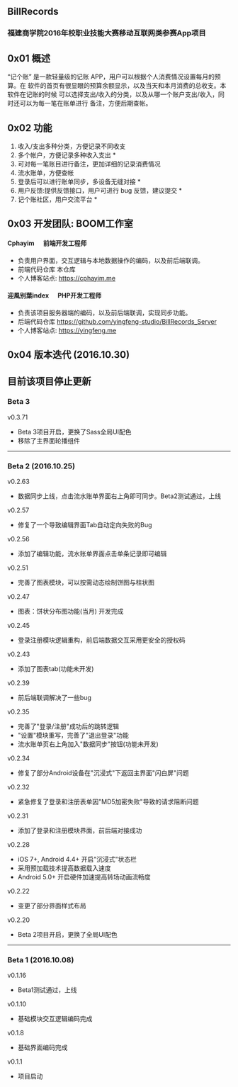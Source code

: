 ## BillRecords
### 福建商学院2016年校职业技能大赛移动互联网类参赛App项目

## 0x01 概述
 
 “记个账” 是一款轻量级的记账 APP，用户可以根据个人消费情况设置每月的预算。在 软件的首页有很显眼的预算余额显示，以及当天和本月消费的总收支。本软件在记账的时候 可以选择支出/收入的分类，以及从哪一个账户支出/收入，同时还可以为每一笔在账单进行 备注，方便后期查帐。
 
## 0x02 功能
 
 1. 收入/支出多种分类，方便记录不同收支 
 2. 多个帐户，方便记录多种收入支出 * 
 3. 可对每一笔账目进行备注，更加详细的记录消费情况 
 4. 流水账单，方便查帐 
 5. 登录后可以进行账单同步，多设备无缝对接 * 
 6. 用户反馈:提供反馈接口，用户可进行 bug 反馈，建议提交 * 
 7. 记个账社区，用户交流平台 *
 
## 0x03 开发团队: BOOM工作室

#### Cphayim &nbsp;&nbsp;&nbsp;&nbsp; 前端开发工程师 
* 负责用户界面，交互逻辑与本地数据操作的编码，以及前后端联调。
* 前端代码仓库 本仓库
* 个人博客站点: https://cphayim.me
 

#### 迎風别葉index &nbsp;&nbsp;&nbsp;&nbsp; PHP开发工程师 
* 负责该项目服务器端的编码，以及前后端联调，实现同步功能。
* 后端代码仓库 https://github.com/yingfeng-studio/BillRecords_Server
* 个人博客站点: https://yingfeng.me

## 0x04 版本迭代 (2016.10.30)

目前该项目停止更新
---
### Beta 3

v0.3.71
 * Beta 3项目开启，更换了Sass全局UI配色
 * 移除了主界面轮播组件
 
---

### Beta 2 (2016.10.25)

v0.2.63
 * 数据同步上线，点击流水账单界面右上角即可同步。Beta2测试通过，上线

v0.2.57
 * 修复了一个导致编辑界面Tab自动定向失败的Bug

v0.2.56
 * 添加了编辑功能，流水账单界面点击单条记录即可编辑

v0.2.51
 * 完善了图表模块，可以按需动态绘制饼图与柱状图

v0.2.47
 * 图表：饼状分布图功能(当月) 开发完成 

v0.2.45
 * 登录注册模块逻辑重构，前后端数据交互采用更安全的授权码

v0.2.43
 * 添加了图表tab(功能未开发)

v0.2.39
 * 前后端联调解决了一些bug

v0.2.35
 * 完善了"登录/注册"成功后的跳转逻辑
 * "设置"模块重写，完善了"退出登录"功能
 * 流水账单页右上角加入"数据同步"按钮(功能未开发)

v0.2.34
 * 修复了部分Android设备在"沉浸式"下返回主界面"闪白屏"问题

v0.2.32
 * 紧急修复了登录和注册表单因"MD5加密失败"导致的请求阻断问题

v0.2.31
 * 添加了登录和注册模块界面，前后端对接成功

v0.2.28
 * iOS 7+, Android 4.4+ 开启"沉浸式"状态栏
 * 采用预加载技术提高数据载入速度
 * Android 5.0+ 开启硬件加速提高转场动画流畅度

v0.2.22
 * 变更了部分界面样式布局

v0.2.20
 * Beta 2项目开启，更换了全局UI配色

---

### Beta 1 (2016.10.08)

v0.1.16
 * Beta1测试通过，上线
 
v0.1.10
 * 基础模块交互逻辑编码完成
 
v0.1.8
 * 基础界面编码完成
 
v0.1.1
 * 项目启动

